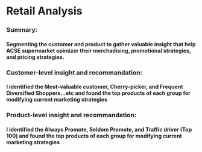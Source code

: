 # Retail Analysis
### Summary:
#### Segmenting the customer and product to gather valuable insight that help ACSE supermarket opimizer their merchadising, promotional strategies, and pricing strategies.
### Customer-level insight and recommandation:
#### I identified the Most-valuable customer, Cherry-picker, and Frequent Diversified Shoppers...etc and found the top products of each group for modifying current marketing strategies 
### Product-level insight and recommandation:
#### I identified the Always Promote, Seldom Promote, and Traffic driver (Top 100) and found the top products of each group for modifying current marketing strategies 

